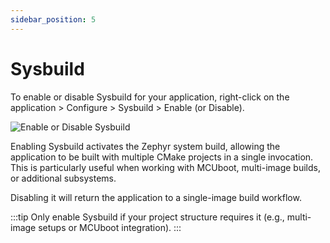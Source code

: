 ```yaml
---
sidebar_position: 5
---
```


# Sysbuild

To enable or disable Sysbuild for your application, right-click on the application > Configure > Sysbuild > Enable (or Disable).

![Enable or Disable Sysbuild](/img/zw/configuration/zw_enable_disable_sysbuild.png)

Enabling Sysbuild activates the Zephyr system build, allowing the application to be built with multiple CMake projects in a single invocation. This is particularly useful when working with MCUboot, multi-image builds, or additional subsystems.

Disabling it will return the application to a single-image build workflow.

:::tip
Only enable Sysbuild if your project structure requires it (e.g., multi-image setups or MCUboot integration).
:::
